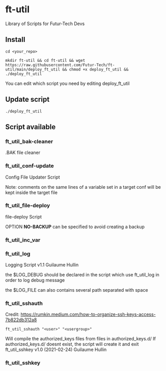 # ft-util
Library of Scripts for Futur-Tech Devs

## Install

    cd <your_repo>

    mkdir ft-util && cd ft-util && wget https://raw.githubusercontent.com/Futur-Tech/ft-util/main/deploy_ft_util && chmod +x deploy_ft_util && ./deploy_ft_util

You can edit which script you need by editing deploy_ft_util

## Update script

    ./deploy_ft_util

## Script available
### ft_util_bak-cleaner

.BAK file cleaner

### ft_util_conf-update

Config File Updater Script

Note: comments on the same lines of a variable set in a target conf will be kept inside the target file

### ft_util_file-deploy

file-deploy Script

OPTION **NO-BACKUP** can be specified to avoid creating a backup

### ft_util_inc_var
### ft_util_log

Logging Script v1.1 Guilaume Hullin

the $LOG_DEBUG should be declared in the script which use ft_util_log in order to log debug message

the $LOG_FILE can also contains several path separated with space

### ft_util_sshauth

Credit: https://rumkin.medium.com/how-to-organize-ssh-keys-access-7b822db312a8

    ft_util_sshauth "<user>" "<usergroup>"

Will compile the authorized_keys files from files in authorized_keys.d/
If authorized_keys.d/ doesnt exist, the script will create it and exit
ft_util_sshkey v1.0 (2021-02-24) Guilaume Hullin

### ft_util_sshkey
